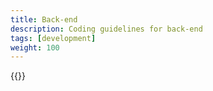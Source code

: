 ```yaml
---
title: Back-end
description: Coding guidelines for back-end
tags: [development]
weight: 100
---
```



{{<children />}}